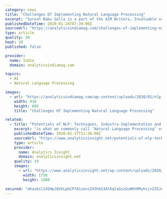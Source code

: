 ```yaml
---
category: news
title: "Challenges Of Implementing Natural Language Processing"
excerpt: "Suresh Babu Golla is a part of the AIM Writers… Invaluable support for artificial intelligence (AI), natural language processing (NLP) helps in establishing effective communication between computers and human beings. In recent years, there have been significant breakthroughs in empowering computers to understand human language using NLP."
publishedDateTime: 2020-01-24T07:39:00Z
sourceUrl: "https://analyticsindiamag.com/challenges-of-implementing-natural-language-processing/"
type: article
quality: 39
heat: 39
published: false

provider:
  name: India
  domain: analyticsindiamag.com

topics:
  - AI
  - Natural Language Processing

images:
  - url: "https://analyticsindiamag.com/wp-content/uploads/2020/01/nlp_analytics_india_magazine.jpg"
    width: 910
    height: 605
    title: "Challenges Of Implementing Natural Language Processing"

related:
  - title: "Potentials of NLP: Techniques, Industry-Implementation and Global Market Outline"
    excerpt: "is what we commonly call ‘Natural Language Processing’ or NLP. The researchers and experts who belong to this area aim to gather knowledge on how human beings understand and use language so that appropriate tools and techniques can be developed to make computer systems understand and manipulate natural languages to perform the desired tasks."
    publishedDateTime: 2020-01-27T11:36:00Z
    sourceUrl: "https://www.analyticsinsight.net/potentials-of-nlp-techniques-industry-implementation-and-global-market-outline/"
    type: article
    provider:
      name: Analytics Insight
      domain: analyticsinsight.net
    quality: 19
    images:
      - url: "https://www.analyticsinsight.net/wp-content/uploads/2020/01/Techniques-Industry-Implementation-and-Global-Market-Outline.png"
        width: 1756
        height: 1008

secured: "eKas6sl14SHpJQVkLpbCPfA1zonzZ43h6S3AlKqlaGszGuWhhRMyhsjvZ35JAteUVb+I5G8Qrc5L0IA8vZJv5JLELqCwaisHDAx9z3+nMxcNDk9D+hPWgrQZLZFq3i8mSdlC/0bAWXULx/F1LpS6416hQChsSZr4ziOec3QJx+FC0NlOU/h2vCiwORM7Yx+FGPQBXgsT5VDl2jDhBjOUKyVmq58+2debTGIK2Gfz1GTc6ArAFoqIHWB+5neNzlYWnbSlAWUBE7kCtEd2V6JVA99w/eXUspI3EURXsn/rd1sbXCESLAqsffT7USbrbLmdhHoDoQ08eIqwKpVrQMnOaz4NW5WJZ+XomxjHfcQJzlkxhJaDuSQW9xbYq0ho1p3YRujMV0cWht/++dR7KgLYDmdZvUZl/NwA3xj2YA/VL+n7SaJ/xhOmvs+VrpJYMKo3s+2q48Bvq7yzVkBGnsAQIGHt484MjetMKIATc9FITz4=;bpyPdEocH41aSYidryDXGA=="
---
```


